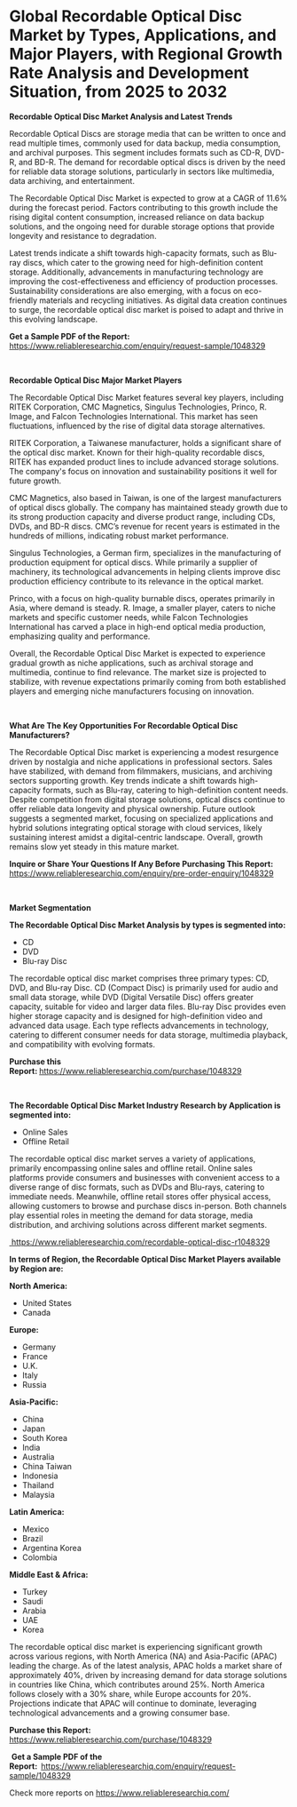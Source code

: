 <p><h1>Global Recordable Optical Disc Market by Types, Applications, and Major Players, with Regional Growth Rate Analysis and Development Situation, from 2025 to 2032</h1></p><p><strong>Recordable Optical Disc Market Analysis and Latest Trends</strong></p>
<p><p>Recordable Optical Discs are storage media that can be written to once and read multiple times, commonly used for data backup, media consumption, and archival purposes. This segment includes formats such as CD-R, DVD-R, and BD-R. The demand for recordable optical discs is driven by the need for reliable data storage solutions, particularly in sectors like multimedia, data archiving, and entertainment.</p><p>The Recordable Optical Disc Market is expected to grow at a CAGR of 11.6% during the forecast period. Factors contributing to this growth include the rising digital content consumption, increased reliance on data backup solutions, and the ongoing need for durable storage options that provide longevity and resistance to degradation. </p><p>Latest trends indicate a shift towards high-capacity formats, such as Blu-ray discs, which cater to the growing need for high-definition content storage. Additionally, advancements in manufacturing technology are improving the cost-effectiveness and efficiency of production processes. Sustainability considerations are also emerging, with a focus on eco-friendly materials and recycling initiatives. As digital data creation continues to surge, the recordable optical disc market is poised to adapt and thrive in this evolving landscape.</p></p>
<p><strong>Get a Sample PDF of the Report:&nbsp;</strong> <a href="https://www.reliableresearchiq.com/enquiry/request-sample/1048329?utm_campaign=2469&utm_medium=2&utm_source=Github&utm_content=ia&utm_term=04042025&utm_id=recordable-optical-disc">https://www.reliableresearchiq.com/enquiry/request-sample/1048329</a></p>
<p>&nbsp;</p>
<p><strong>Recordable Optical Disc Major Market Players</strong></p>
<p><p>The Recordable Optical Disc Market features several key players, including RITEK Corporation, CMC Magnetics, Singulus Technologies, Princo, R. Image, and Falcon Technologies International. This market has seen fluctuations, influenced by the rise of digital data storage alternatives.</p><p>RITEK Corporation, a Taiwanese manufacturer, holds a significant share of the optical disc market. Known for their high-quality recordable discs, RITEK has expanded product lines to include advanced storage solutions. The company's focus on innovation and sustainability positions it well for future growth.</p><p>CMC Magnetics, also based in Taiwan, is one of the largest manufacturers of optical discs globally. The company has maintained steady growth due to its strong production capacity and diverse product range, including CDs, DVDs, and BD-R discs. CMC’s revenue for recent years is estimated in the hundreds of millions, indicating robust market performance.</p><p>Singulus Technologies, a German firm, specializes in the manufacturing of production equipment for optical discs. While primarily a supplier of machinery, its technological advancements in helping clients improve disc production efficiency contribute to its relevance in the optical market.</p><p>Princo, with a focus on high-quality burnable discs, operates primarily in Asia, where demand is steady. R. Image, a smaller player, caters to niche markets and specific customer needs, while Falcon Technologies International has carved a place in high-end optical media production, emphasizing quality and performance.</p><p>Overall, the Recordable Optical Disc Market is expected to experience gradual growth as niche applications, such as archival storage and multimedia, continue to find relevance. The market size is projected to stabilize, with revenue expectations primarily coming from both established players and emerging niche manufacturers focusing on innovation.</p></p>
<p>&nbsp;</p>
<p><strong>What Are The Key Opportunities For Recordable Optical Disc Manufacturers?</strong></p>
<p><p>The Recordable Optical Disc market is experiencing a modest resurgence driven by nostalgia and niche applications in professional sectors. Sales have stabilized, with demand from filmmakers, musicians, and archiving sectors supporting growth. Key trends indicate a shift towards high-capacity formats, such as Blu-ray, catering to high-definition content needs. Despite competition from digital storage solutions, optical discs continue to offer reliable data longevity and physical ownership. Future outlook suggests a segmented market, focusing on specialized applications and hybrid solutions integrating optical storage with cloud services, likely sustaining interest amidst a digital-centric landscape. Overall, growth remains slow yet steady in this mature market.</p></p>
<p><strong>Inquire or Share Your Questions If Any Before Purchasing This Report:</strong> <a href="https://www.reliableresearchiq.com/enquiry/pre-order-enquiry/1048329?utm_campaign=2469&utm_medium=2&utm_source=Github&utm_content=ia&utm_term=04042025&utm_id=recordable-optical-disc">https://www.reliableresearchiq.com/enquiry/pre-order-enquiry/1048329</a></p>
<p>&nbsp;</p>
<p><strong>Market Segmentation</strong></p>
<p><strong>The Recordable Optical Disc Market Analysis by types is segmented into:</strong></p>
<p><ul><li>CD</li><li>DVD</li><li>Blu-ray Disc</li></ul></p>
<p><p>The recordable optical disc market comprises three primary types: CD, DVD, and Blu-ray Disc. CD (Compact Disc) is primarily used for audio and small data storage, while DVD (Digital Versatile Disc) offers greater capacity, suitable for video and larger data files. Blu-ray Disc provides even higher storage capacity and is designed for high-definition video and advanced data usage. Each type reflects advancements in technology, catering to different consumer needs for data storage, multimedia playback, and compatibility with evolving formats.</p></p>
<p><strong>Purchase this Report:&nbsp;</strong><a href="https://www.reliableresearchiq.com/purchase/1048329?utm_campaign=2469&utm_medium=2&utm_source=Github&utm_content=ia&utm_term=04042025&utm_id=recordable-optical-disc">https://www.reliableresearchiq.com/purchase/1048329</a></p>
<p>&nbsp;</p>
<p><strong>The Recordable Optical Disc Market Industry Research by Application is segmented into:</strong></p>
<p><ul><li>Online Sales</li><li>Offline Retail</li></ul></p>
<p><p>The recordable optical disc market serves a variety of applications, primarily encompassing online sales and offline retail. Online sales platforms provide consumers and businesses with convenient access to a diverse range of disc formats, such as DVDs and Blu-rays, catering to immediate needs. Meanwhile, offline retail stores offer physical access, allowing customers to browse and purchase discs in-person. Both channels play essential roles in meeting the demand for data storage, media distribution, and archiving solutions across different market segments.</p></p>
<p><a href="https://www.reliableresearchiq.com/recordable-optical-disc-r1048329?utm_campaign=2469&utm_medium=2&utm_source=Github&utm_content=ia&utm_term=04042025&utm_id=recordable-optical-disc">&nbsp;https://www.reliableresearchiq.com/recordable-optical-disc-r1048329</a></p>
<p><strong>In terms of Region, the Recordable Optical Disc Market Players available by Region are:</strong></p>
<p>
    <p> <strong> North America: </strong>
        <ul>
            <li>United States</li>
            <li>Canada</li>
        </ul>
        </p> 
    <p> <strong> Europe: </strong>
        <ul>
            <li>Germany</li>
            <li>France</li>
            <li>U.K.</li>
            <li>Italy</li>
            <li>Russia</li>
        </ul>
        </p> 
    <p> <strong> Asia-Pacific: </strong>
        <ul>
            <li>China</li>
            <li>Japan</li>
            <li>South Korea</li>
            <li>India</li>
            <li>Australia</li>
            <li>China Taiwan</li>
            <li>Indonesia</li>
            <li>Thailand</li>
            <li>Malaysia</li>
        </ul>
        </p> 
    <p> <strong> Latin America: </strong>
        <ul>
            <li>Mexico</li>
            <li>Brazil</li>
            <li>Argentina Korea</li>
            <li>Colombia</li>
        </ul>
        </p> 
    <p> <strong> Middle East & Africa: </strong>
        <ul>
            <li>Turkey</li>
            <li>Saudi</li>
            <li>Arabia</li>
            <li>UAE</li>
            <li>Korea</li>
        </ul>
    </p>
    </p>
<p><p>The recordable optical disc market is experiencing significant growth across various regions, with North America (NA) and Asia-Pacific (APAC) leading the charge. As of the latest analysis, APAC holds a market share of approximately 40%, driven by increasing demand for data storage solutions in countries like China, which contributes around 25%. North America follows closely with a 30% share, while Europe accounts for 20%. Projections indicate that APAC will continue to dominate, leveraging technological advancements and a growing consumer base.</p></p>
<p><strong>Purchase this Report: </strong><a href="https://www.reliableresearchiq.com/purchase/1048329?utm_campaign=2469&utm_medium=2&utm_source=Github&utm_content=ia&utm_term=04042025&utm_id=recordable-optical-disc">https://www.reliableresearchiq.com/purchase/1048329</a></p>
<p>&nbsp;<strong>Get a Sample PDF of the Report:&nbsp;&nbsp;</strong><a href="https://www.reliableresearchiq.com/enquiry/request-sample/1048329?utm_campaign=2469&utm_medium=2&utm_source=Github&utm_content=ia&utm_term=04042025&utm_id=recordable-optical-disc">https://www.reliableresearchiq.com/enquiry/request-sample/1048329</a></p>
<p><strong></strong></p>
<p>Check more reports on <a href="https://www.reliableresearchiq.com/?utm_campaign=2469&utm_medium=2&utm_source=Github&utm_content=ia&utm_term=04042025&utm_id=recordable-optical-disc">https://www.reliableresearchiq.com/</a></p>
